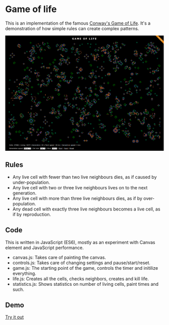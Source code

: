 # Game of life

This is an implementation of the famous [Conway's Game of Life](https://en.wikipedia.org/wiki/Conway%27s_Game_of_Life).
It's a demonstration of how simple rules can create complex patterns.

![Game of Life screenshot](game-of-life.png 'Game of Life screenshot')

## Rules

-   Any live cell with fewer than two live neighbours dies, as if caused by under-population.
-   Any live cell with two or three live neighbours lives on to the next generation.
-   Any live cell with more than three live neighbours dies, as if by over-population.
-   Any dead cell with exactly three live neighbours becomes a live cell, as if by reproduction.

## Code

This is written in JavaScript (ES6), mostly as an experiment with Canvas element and JavaScript performance.

-   canvas.js: Takes care of painting the canvas.
-   controls.js: Takes care of changing settings and pause/start/reset.
-   game.js: The starting point of the game, controls the timer and initilize everything.
-   life.js: Creates all the cells, checks neighbors, creates and kill life.
-   statistics.js: Shows statistics on number of living cells, paint times and such.

## Demo

[Try it out](http://www.tonyg.se/projects/game-of-life/)

